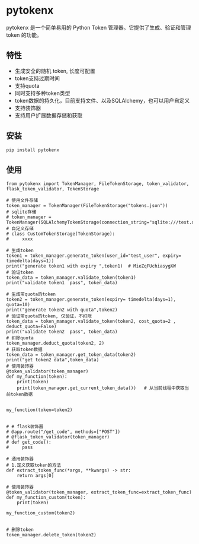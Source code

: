 # pytokenx

pytokenx 是一个简单易用的 Python Token 管理器。它提供了生成、验证和管理 token 的功能。

## 特性

- 生成安全的随机 token, 长度可配置
- token支持过期时间
- 支持quota
- 同时支持多种token类型
- token数据的持久化，目前支持文件、以及SQLAlchemy，也可以用户自定义
- 支持装饰器
- 支持用户扩展数据存储和获取

## 安装

```bash
pip install pytokenx
```
## 使用
    from pytokenx import TokenManager, FileTokenStorage, token_validator, flask_token_validator, TokenStorage

    # 使用文件存储
    token_manager = TokenManager(FileTokenStorage("tokens.json"))
    # sqlite存储
    # token_manager = TokenManager(SQLAlchemyTokenStorage(connection_string="sqlite:///test.db"))
    # 自定义存储
    # class CustomTokenStorage(TokenStorage):
    #     xxxx

    # 生成token
    token1 = token_manager.generate_token(user_id="test_user", expiry= timedelta(days=1)) 
    print("generate token1 with expiry ",token1)  # MieZqFUchiasygXW
    # 验证token
    token_data = token_manager.validate_token(token1) 
    print("validate token1  pass", token_data)

    # 生成带quota的token
    token2 = token_manager.generate_token(expiry= timedelta(days=1), quota=10)
    print("generate token2 with quota",token2)
    # 验证带quota的token, 仅验证，不扣除
    token_data = token_manager.validate_token(token2, cost_quota=2 , deduct_quota=False)
    print("validate token2  pass", token_data)
    # 扣除quota
    token_manager.deduct_quota(token2, 2)
    # 获取token数据
    token_data = token_manager.get_token_data(token2)
    print("get token2 data",token_data)
    # 使用装饰器
    @token_validator(token_manager)
    def my_function(token):
        print(token)
        print(token_manager.get_current_token_data())   # 从当前线程中获取当前token数据 


    my_function(token=token2)


    # # flask装饰器
    # @app.route("/get_code", methods=["POST"])
    # @flask_token_validator(token_manager)
    # def get_code():
    #     pass 

    # 通用装饰器
    # 1.定义获取token的方法
    def extract_token_func(*args, **kwargs) -> str:
        return args[0]

    # 使用装饰器
    @token_validator(token_manager, extract_token_func=extract_token_func)
    def my_function_custom(token):
        print(token)

    my_function_custom(token2)


    # 删除token
    token_manager.delete_token(token2) 

